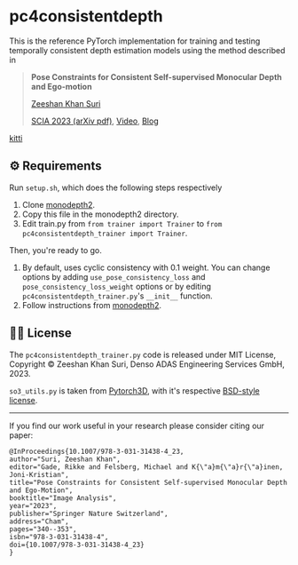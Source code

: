 # pc4consistentdepth

This is the reference PyTorch implementation for training and testing temporally consistent depth estimation models using the method described in

> **Pose Constraints for Consistent Self-supervised Monocular Depth and Ego-motion**
>
> [Zeeshan Khan Suri](https://www.linkedin.com/in/zshn25/)
>
> [SCIA 2023 (arXiv pdf)](https://arxiv.org/pdf/2304.08916), [Video](https://youtu.be/AN1AGR85N2A), [Blog](https://zshn25.github.io/pc4consistentdepth/)

[kitti](https://zshn25.github.io/images/3dreco/out.gif)


## ⚙️ Requirements

Run `setup.sh`, which does the following steps respectively

1. Clone [monodepth2](https://github.com/nianticlabs/monodepth2).
2. Copy this file in the monodepth2 directory.
3. Edit train.py from `from trainer import Trainer` to `from pc4consistentdepth_trainer import Trainer`.

Then, you're ready to go. 

1. By default, uses cyclic consistency with 0.1 weight. You can change options by adding `use_pose_consistency_loss` and `pose_consistency_loss_weight` options or by editing `pc4consistentdepth_trainer.py`'s `__init__` function.
2. Follow instructions from [monodepth2](https://github.com/nianticlabs/monodepth2/blob/master/README.md).


## 👩‍⚖️ License

The `pc4consistentdepth_trainer.py` code is released under MIT License, Copyright © Zeeshan Khan Suri, Denso ADAS Engineering Services GmbH, 2023.

`so3_utils.py` is taken from [Pytorch3D](https://pytorch3d.org/), with it's respective [BSD-style license](https://github.com/facebookresearch/pytorch3d/blob/main/LICENSE).

___

If you find our work useful in your research please consider citing our paper:

```
@InProceedings{10.1007/978-3-031-31438-4_23,
author="Suri, Zeeshan Khan",
editor="Gade, Rikke and Felsberg, Michael and K{\"a}m{\"a}r{\"a}inen, Joni-Kristian",
title="Pose Constraints for Consistent Self-supervised Monocular Depth and Ego-Motion",
booktitle="Image Analysis",
year="2023",
publisher="Springer Nature Switzerland",
address="Cham",
pages="340--353",
isbn="978-3-031-31438-4",
doi={10.1007/978-3-031-31438-4_23}
}
```
